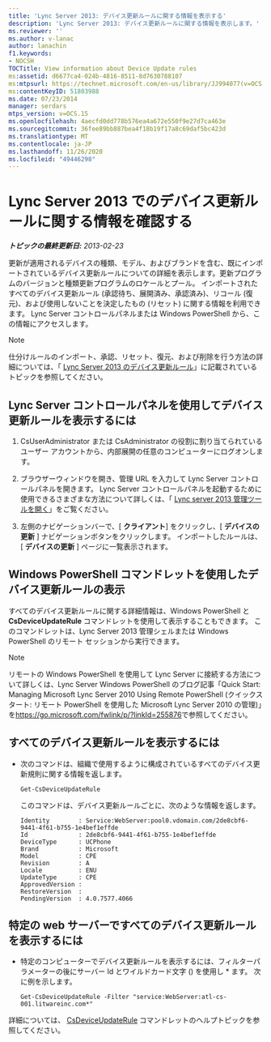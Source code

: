 ```yaml
---
title: 'Lync Server 2013: デバイス更新ルールに関する情報を表示する'
description: 'Lync Server 2013: デバイス更新ルールに関する情報を表示します。'
ms.reviewer: ''
ms.author: v-lanac
author: lanachin
f1.keywords:
- NOCSH
TOCTitle: View information about Device Update rules
ms:assetid: d6677ca4-024b-4816-8511-8d7630788107
ms:mtpsurl: https://technet.microsoft.com/en-us/library/JJ994077(v=OCS.15)
ms:contentKeyID: 51803988
ms.date: 07/23/2014
manager: serdars
mtps_version: v=OCS.15
ms.openlocfilehash: 4aecfd0dd778b576ea4a672e550f9e27d7ca463e
ms.sourcegitcommit: 36fee89bb887bea4f18b19f17a8c69daf5bc423d
ms.translationtype: MT
ms.contentlocale: ja-JP
ms.lasthandoff: 11/26/2020
ms.locfileid: "49446298"
---
```

# <a name="view-information-about-device-update-rules-in-lync-server-2013"></a>Lync Server 2013 でのデバイス更新ルールに関する情報を確認する

<div data-xmlns="http://www.w3.org/1999/xhtml">

<div class="topic" data-xmlns="http://www.w3.org/1999/xhtml" data-msxsl="urn:schemas-microsoft-com:xslt" data-cs="https://msdn.microsoft.com/">

<div data-asp="https://msdn2.microsoft.com/asp">



</div>

<div id="mainSection">

<div id="mainBody">

<span> </span>

_**トピックの最終更新日:** 2013-02-23_

更新が適用されるデバイスの種類、モデル、およびブランドを含む、既にインポートされているデバイス更新ルールについての詳細を表示します。更新プログラムのバージョンと種類更新プログラムのロケールとプール。 インポートされたすべてのデバイス更新ルール (承認待ち、展開済み、承認済み)、リコール (復元)、および使用しないことを決定したもの (リセット) に関する情報を利用できます。 Lync Server コントロールパネルまたは Windows PowerShell から、この情報にアクセスします。

<div>


> [!NOTE]  
> 仕分けルールのインポート、承認、リセット、復元、および削除を行う方法の詳細については、「 <A href="lync-server-2013-device-update-rules.md">Lync Server 2013 のデバイス更新ルール</A>」に記載されているトピックを参照してください。



</div>

<div>

## <a name="to-view-device-update-rules-by-using-lync-server-control-panel"></a>Lync Server コントロールパネルを使用してデバイス更新ルールを表示するには

1.  CsUserAdministrator または CsAdministrator の役割に割り当てられているユーザー アカウントから、内部展開の任意のコンピューターにログオンします。

2.  ブラウザーウィンドウを開き、管理 URL を入力して Lync Server コントロールパネルを開きます。 Lync Server コントロールパネルを起動するために使用できるさまざまな方法について詳しくは、「 [Lync server 2013 管理ツールを開く](lync-server-2013-open-lync-server-administrative-tools.md)」をご覧ください。

3.  左側のナビゲーションバーで、[ **クライアント**] をクリックし、[ **デバイスの更新** ] ナビゲーションボタンをクリックします。 インポートしたルールは、[ **デバイスの更新** ] ページに一覧表示されます。

</div>

<div>

## <a name="viewing-device-update-rules-by-using-windows-powershell-cmdlets"></a>Windows PowerShell コマンドレットを使用したデバイス更新ルールの表示

すべてのデバイス更新ルールに関する詳細情報は、Windows PowerShell と **CsDeviceUpdateRule** コマンドレットを使用して表示することもできます。 このコマンドレットは、Lync Server 2013 管理シェルまたは Windows PowerShell のリモート セッションから実行できます。

<div>


> [!NOTE]  
> リモートの Windows PowerShell を使用して Lync Server に接続する方法について詳しくは、Lync Server Windows PowerShell のブログ記事「Quick Start: Managing Microsoft Lync Server 2010 Using Remote PowerShell (クイックスタート: リモート PowerShell を使用した Microsoft Lync Server 2010 の管理)」を<A href="https://go.microsoft.com/fwlink/p/?linkid=255876">https://go.microsoft.com/fwlink/p/?linkId=255876</A>で参照してください。



</div>

<div>

## <a name="to-view-all-your-device-update-rules"></a>すべてのデバイス更新ルールを表示するには

  - 次のコマンドは、組織で使用するように構成されているすべてのデバイス更新規則に関する情報を返します。
    
        Get-CsDeviceUpdateRule
    
    このコマンドは、デバイス更新ルールごとに、次のような情報を返します。
    
        Identity        : Service:WebServer:pool0.vdomain.com/2de8cbf6-9441-4f61-b755-1e4bef1effde
        Id              : 2de8cbf6-9441-4f61-b755-1e4bef1effde
        DeviceType      : UCPhone
        Brand           : Microsoft
        Model           : CPE
        Revision        : A
        Locale          : ENU
        UpdateType      : CPE
        ApprovedVersion :
        RestoreVersion  :
        PendingVersion  : 4.0.7577.4066

</div>

<div>

## <a name="to-view-all-the-device-update-rules-on-a-specific-web-server"></a>特定の web サーバーですべてのデバイス更新ルールを表示するには

  - 特定のコンピューターでデバイス更新ルールを表示するには、フィルターパラメーターの後にサーバー Id とワイルドカード文字 () を使用し \* ます。 次に例を示します。
    
        Get-CsDeviceUpdateRule -Filter "service:WebServer:atl-cs-001.litwareinc.com*"

</div>

詳細については、 [CsDeviceUpdateRule](https://docs.microsoft.com/powershell/module/skype/Get-CsDeviceUpdateRule) コマンドレットのヘルプトピックを参照してください。

</div>

</div>

<span> </span>

</div>

</div>

</div>

